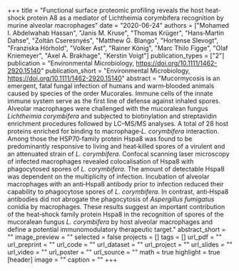 +++
title = "Functional surface proteomic profiling reveals the host heat‐shock protein A8 as a mediator of Lichtheimia corymbifera recognition by murine alveolar macrophages"
date = "2020-06-24"
authors = ["Mohamed I. Abdelwahab Hassan", "Janis M. Kruse", "Thomas Krüger", "Hans‐Martin Dahse", "Zoltán Cseresnyés", "Matthew G. Blango", "Hortense Slevogt", "Franziska Hörhold", "Volker Ast", "Rainer König", "Marc Thilo Figge", "Olaf Kniemeyer", "Axel A. Brakhage", "Kerstin Voigt"]
publication_types = ["2"]
publication = "Environmental Microbiology, https://doi.org/10.1111/1462-2920.15140"
publication_short = "Environmental Microbiology, https://doi.org/10.1111/1462-2920.15140"
abstract = "Mucormycosis is an emergent, fatal fungal infection of humans and warm‐blooded animals caused by species of the order Mucorales. Immune cells of the innate immune system serve as the first line of defense against inhaled spores. Alveolar macrophages were challenged with the mucoralean fungus *Lichtheimia corymbifera* and subjected to biotinylation and streptavidin enrichment procedures followed by LC–MS/MS analyses. A total of 28 host proteins enriched for binding to macrophage‐*L. corymbifera* interaction. Among those the HSP70‐family protein Hspa8 was found to be predominantly responsive to living and heat‐killed spores of a virulent and an attenuated strain of *L. corymbifera*. Confocal scanning laser microscopy of infected macrophages revealed colocalisation of Hspa8 with phagocytosed spores of *L. corymbifera*. The amount of detectable Hspa8 was dependent on the multiplicity of infection. Incubation of alveolar macrophages with an anti‐Hspa8 antibody prior to infection reduced their capability to phagocytose spores of *L. corymbifera*. In contrast, anti‐Hspa8 antibodies did not abrogate the phagocytosis of *Aspergillus fumigatus* conidia by macrophages. These results suggest an important contribution of the heat‐shock family protein Hspa8 in the recognition of spores of the mucoralean fungus *L. corymbifera* by host alveolar macrophages and define a potential immunomodulatory therapeutic target."
abstract_short = ""
image_preview = ""
selected = false
projects = []
tags = []
url_pdf = ""
url_preprint = ""
url_code = ""
url_dataset = ""
url_project = ""
url_slides = ""
url_video = ""
url_poster = ""
url_source = ""
math = true
highlight = true
[header]
image = ""
caption = ""
+++
